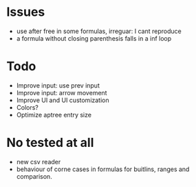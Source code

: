 # Issues
* use after free in some formulas, irreguar: I cant reproduce
* a formula without closing parenthesis falls in a inf loop

# Todo
* Improve input: use prev input
* Improve input: arrow movement
* Improve UI and UI customization
* Colors?
* Optimize aptree entry size

# No tested at all
* new csv reader
* behaviour of corne cases in formulas for buitlins, 
    ranges and comparison.
